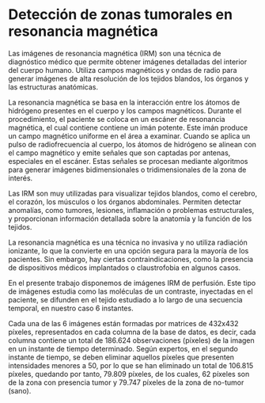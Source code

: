# Detección de zonas tumorales en resonancia magnética

Las imágenes de resonancia magnética (IRM) son una técnica de diagnóstico médico que permite obtener imágenes detalladas del interior del cuerpo humano. Utiliza campos magnéticos y ondas de radio para generar imágenes de alta resolución de los tejidos blandos, los órganos y las estructuras anatómicas.

La resonancia magnética se basa en la interacción entre los átomos de hidrógeno presentes en el cuerpo y los campos magnéticos. Durante el procedimiento, el paciente se coloca en un escáner de resonancia magnética, el cual contiene contiene un imán potente. Este imán produce un campo magnético uniforme en el área a examinar. Cuando se aplica un pulso de radiofrecuencia al cuerpo, los átomos de hidrógeno se alinean con el campo magnético y emite señales que son captadas por antenas, especiales en el escáner. Estas señales se procesan mediante algoritmos para generar imágenes bidimensionales o tridimensionales de la zona de interés.

Las IRM son muy utilizadas para visualizar tejidos blandos, como el cerebro, el corazón, los músculos o los órganos abdominales. Permiten detectar anomalías, como tumores, lesiones, inflamación o problemas estructurales, y proporcionan información detallada sobre la anatomía y la función de los tejidos.

La resonancia magnética es una técnica no invasiva y no utiliza radiación ionizante, lo que la convierte en una opción segura para la mayoría de los pacientes. Sin embargo, hay ciertas contraindicaciones, como la presencia de dispositivos médicos implantados o claustrofobia en algunos casos.

En el presente trabajo disponemos de imágenes IRM de perfusión. Este tipo de imágenes estudia como las moléculas de un contraste, inyectadas en el paciente, se difunden en el tejido estudiado a lo largo de una secuencia temporal, en nuestro caso 6 instantes.

Cada una de las 6 imágenes están formadas por matrices de 432x432 píxeles, representados en cada columna de la base de datos, es decir, cada columna contiene un total de 186.624 observaciones (píxeles) de la imagen en un instante de tiempo determinado. Según expertos, en el segundo instante de tiempo, se deben eliminar aquellos píxeles que presenten intensidades menores a 50, por lo que se han eliminado un total de 106.815 píxeles, quedando por tanto, 79.809 píxeles, de los cuales, 62 píxeles son de la zona con presencia tumor y 79.747 píxeles de la zona de no-tumor (sano).
